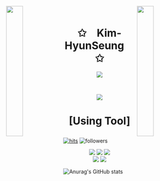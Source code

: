 
<img align="left" src="https://user-images.githubusercontent.com/65187002/144930161-2f783401-8d27-4fdf-a2f7-cc0ba32f1f1f.gif" width="30%" style="display:inline;"><img align="right" src="https://user-images.githubusercontent.com/65187002/144930161-2f783401-8d27-4fdf-a2f7-cc0ba32f1f1f.gif" width="30%" style="display:inline;">
<br>
<p align="center">
    <h1 align="center">✩&emsp;Kim-HyunSeung&emsp;✩</h1>
</p>
<p align="center">
    <img src="https://readme-typing-svg.herokuapp.com/?lines=Hello;Welcome+to+my+profile!;Have+a+look+around!&font=Fira%20Code&color=%23D62F79&center=true&width=280&height=50">
</p>
<br>
<p align="center">
    <img id="preview" src="https://komarev.com/ghpvc/?username=Kim-HyunSeung&color=grey">
</p>
<p align="center">
    <a href="https://leetcode.com/Kim-HyunSeung/"></a>
    <a href="https://github.com/Kim-HyunSeung"></a>
</p>

<h1><p align="center">
[Using Tool]</p></h1>

[![hits](https://hits.seeyoufarm.com/api/count/incr/badge.svg?url=https%3A%2F%2Fgithub.com%2Fohbyul&count_bg=%237A7A7A&title_bg=%23FFADCC&icon=reverbnation.svg&icon_color=%23FF0000&title=hits&edge_flat=false)](https://hits.seeyoufarm.com)
![followers](https://img.shields.io/github/followers/ohbyul?style=social)

<div align=center> 
<img src="https://img.shields.io/badge/C Shap-3776AB?style=for-the-badge&logo=C Sharp&logoColor=white">
<img src="https://img.shields.io/badge/MSSQL-CC2927?style=for-the-badge&logo=Microsoft SQL Server&logoColor=white">
<img src="https://img.shields.io/badge/JavaScript-F7DF1E?style=for-the-badge&logo=JavaScript&logoColor=white">
</div>

<div align=center> 
<img src="https://img.shields.io/badge/HTML5-E34F26?style=for-the-badge&logo=HTML5&logoColor=white">
<img src="https://img.shields.io/badge/CSS3-1572B6?style=for-the-badge&logo=CSS3&logoColor=white">
</div>



![Anurag's GitHub stats](https://github-readme-stats.vercel.app/api?username=Kim-HyunSeung&show_icons=true&theme=radical)

